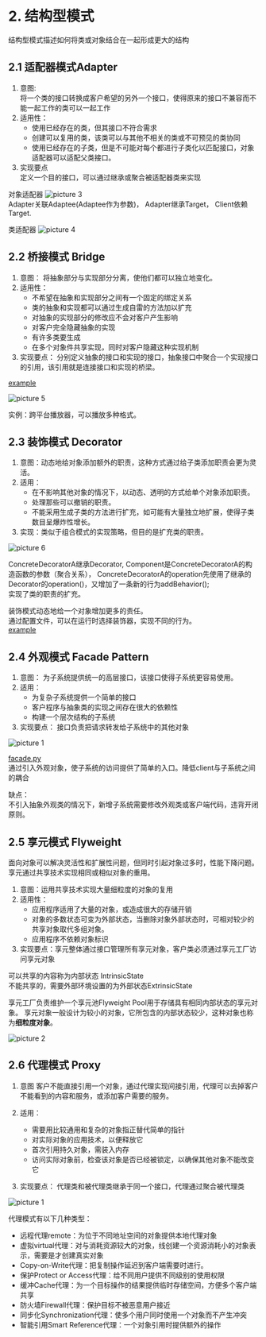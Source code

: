 # 2. 结构型模式
结构型模式描述如何将类或对象结合在一起形成更大的结构

## 2.1 适配器模式Adapter

1. 意图:  
将一个类的接口转换成客户希望的另外一个接口，使得原来的接口不兼容而不能一起工作的类可以一起工作
2. 适用性：
    - 使用已经存在的类，但其接口不符合需求
    - 创建可以复用的类，该类可以与其他不相关的类或不可预见的类协同
    - 使用已经存在的子类，但是不可能对每个都进行子类化以匹配接口，对象适配器可以适配父类接口。
3. 实现要点  
定义一个目的接口，可以通过继承或聚合被适配器类来实现

对象适配器
![picture 3](img/1594445010014.png)  
Adapter关联Adaptee(Adaptee作为参数)，
Adapter继承Target，
Client依赖Target.

类适配器
![picture 4](img/1594445116344.png)  


## 2.2 桥接模式 Bridge
1. 意图：
将抽象部分与实现部分分离，使他们都可以独立地变化。
2. 适用性：
    - 不希望在抽象和实现部分之间有一个固定的绑定关系
    - 类的抽象和实现都可以通过生成自雷的方法加以扩充
    - 对抽象的实现部分的修改应不会对客户产生影响
    - 对客户完全隐藏抽象的实现
    - 有许多类要生成
    - 在多个对象件共享实现，同时对客户隐藏这种实现机制
3. 实现要点：
分别定义抽象的接口和实现的接口，抽象接口中聚合一个实现接口的引用，该引用就是连接接口和实现的桥梁。

[example](./src/bridge.java)

![picture 5](img/1594447713505.png)  

实例：跨平台播放器，可以播放多种格式。

## 2.3 装饰模式 Decorator
1. 意图：动态地给对象添加额外的职责，这种方式通过给子类添加职责会更为灵活。
2. 适用：
    - 在不影响其他对象的情况下，以动态、透明的方式给单个对象添加职责。
    - 处理那些可以撤销的职责。
    - 不能采用生成子类的方法进行扩充，如可能有大量独立地扩展，使得子类数目呈爆炸性增长。
3. 实现：类似于组合模式的实现策略，但目的是扩充类的职责。

![picture 6](img/1594457907665.png)  

ConcreteDecoratorA继承Decorator, Component是ConcreteDecoratorA的构造函数的参数（聚合关系），
ConcreteDecoratorA的operation先使用了继承的Decorator的operation()，又增加了一条新的行为addBehavior();  
实现了类的职责的扩充。

装饰模式动态地给一个对象增加更多的责任。  
通过配置文件，可以在运行时选择装饰器，实现不同的行为。  
[example](./src/decorator.py)

## 2.4 外观模式 Facade Pattern

1. 意图：
为子系统提供统一的高层接口，该接口使得子系统更容易使用。
2. 适用：
    - 为复杂子系统提供一个简单的接口
    - 客户程序与抽象类的实现之间存在很大的依赖性
    - 构建一个层次结构的子系统
3. 实现要点：
接口负责把请求转发给子系统中的其他对象

![picture 1](img/1594468173191.png)  

[facade.py](./src/facade.py)  
通过引入外观对象，使子系统的访问提供了简单的入口。降低client与子系统之间的耦合

缺点：  
不引入抽象外观类的情况下，新增子系统需要修改外观类或客户端代码，违背开闭原则。

## 2.5 享元模式 Flyweight

面向对象可以解决灵活性和扩展性问题，但同时引起对象过多时，性能下降问题。
享元通过共享技术实现相同或相似对象的重用。  

1. 意图：运用共享技术实现大量细粒度的对象的复用
2. 适用性：
    - 应用程序适用了大量的对象，或造成很大的存储开销
    - 对象的多数状态可变为外部状态，当删除对象外部状态时，可相对较少的共享对象取代多组对象。
    - 应用程序不依赖对象标识
3. 实现要点：享元整体通过接口管理所有享元对象，客户类必须通过享元工厂访问享元对象

可以共享的内容称为内部状态 IntrinsicState  
不能共享的，需要外部环境设置的为外部状态ExtrinsicState

享元工厂负责维护一个享元池Flyweight Pool用于存储具有相同内部状态的享元对象。
享元对象一般设计为较小的对象，它所包含的内部状态较少，这种对象也称为**细粒度对象**。

![picture 2](img/1594469716904.png)  

## 2.6 代理模式 Proxy

1. 意图
客户不能直接引用一个对象，通过代理实现间接引用，代理可以去掉客户不能看到的内容和服务，或添加客户需要的服务。

2. 适用：
    - 需要用比较通用和复杂的对象指正替代简单的指针
    - 对实际对象的应用技术，以便释放它
    - 首次引用持久对象，需装入内存
    - 访问实际对象前，检查该对象是否已经被锁定，以确保其他对象不能改变它

3. 实现要点：
代理类和被代理类继承于同一个接口，代理通过聚合被代理类

![picture 1](img/1594526343804.png)  

代理模式有以下几种类型：
- 远程代理remote：为位于不同地址空间的对象提供本地代理对象
- 虚拟virtual代理：对与消耗资源较大的对象，线创建一个资源消耗小的对象表示，需要是才创建真实对象
- Copy-on-Write代理：把复制操作延迟到客户端需要时进行。
- 保护Protect or Access代理：给不同用户提供不同级别的使用权限
- 缓冲Cache代理：为一个目标操作的结果提供临时存储空间，方便多个客户端共享
- 防火墙Firewall代理：保护目标不被恶意用户接近
- 同步化Synchronization代理：使多个用户同时使用一个对象而不产生冲突
- 智能引用Smart Reference代理：一个对象引用时提供额外的操作

